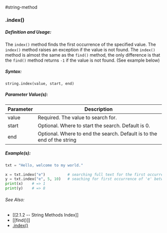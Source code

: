 #string-method 
### .index()


##### Definition and Usage:
The `index()` method finds the first occurrence of the specified value.
The `index()` method raises an exception if the value is not found.
The `index()` method is almost the same as the `find()` method, the only difference is that the `find()` method returns `-1` if the value is not found. (See example below)

##### Syntax:
 `string.index(value, start, end)`

##### Parameter Value(s):
| Parameter | Description                                                            |
| --------- | ---------------------------------------------------------------------- |
| value     | Required. The value to search for.                                     |
| start     | Optional. Where to start the search. Default is 0.                     |
| end       | Optional. Where to end the search. Default is to the end of the string | 

##### Example(s):
```py
txt = "Hello, welcome to my world."  
  
x = txt.index("e")  		# searching full text for the first occurrence of 'e'
y = txt.index("e", 5, 10)	# seaching for first occurrence of 'e' between 5th and 10th position
print(x)	# => 1
print(y)	# => 8
```




###### See Also:
- [[2.1.2 -- String Methods Index]]
- [[find()]]
- [.index()](https://www.w3schools.com/python/ref_string_index.asp)
